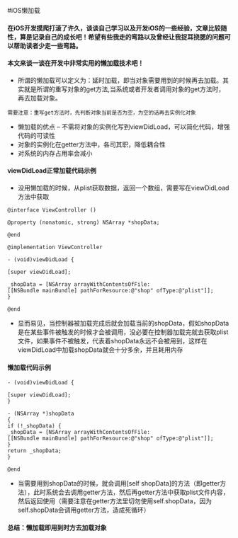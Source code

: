 #iOS懒加载
#### 在iOS开发摸爬打滚了许久，谈谈自己学习以及开发iOS的一些经验，文章比较随性，算是记录自己的成长吧！希望有些我走的弯路以及曾经让我捉耳挠腮的问题可以帮助读者少走一些弯路。

#### 本文来谈一谈在开发中非常实用的懒加载技术吧！

  * 所谓的懒加载可以定义为：延时加载，即当对象需要用到的时候再去加载。其实就是所谓的重写对象的get方法,当系统或者开发者调用对象的get方法时，再去加载对象。

```
需要注意：重写get方法时，先判断对象当前是否为空，为空的话再去实例化对象
```


  * 懒加载的优点 &#8211; 不需将对象的实例化写到viewDidLoad，可以简化代码，增强代码的可读性
  * 对象的实例化在getter方法中，各司其职，降低耦合性
  * 对系统的内存占用率会减小

#### viewDidLoad正常加载代码示例

  * 没用懒加载的时候，从plist获取数据，返回一个数组，需要写在viewDidLoad方法中获取

```
@interface ViewController ()

@property (nonatomic, strong) NSArray *shopData;

@end

@implementation ViewController

- (void)viewDidLoad {

[super viewDidLoad];

_shopData = [NSArray arrayWithContentsOfFile:
[[NSBundle mainBundle] pathForResource:@"shop" ofType:@"plist"]];
}

@end
```


  * 显而易见，当控制器被加载完成后就会加载当前的shopData，假如shopData是在某些事件被触发的时候才会被调用，没必要在控制器加载完就去获取plist文件，如果事件不被触发，代表着shopData永远不会被用到，这样在viewDidLoad中加载shopData就会十分多余，并且耗用内存

#### 懒加载代码示例

```
- (void)viewDidLoad {

[super viewDidLoad];
}

- (NSArray *)shopData
{
if (!_shopData) {
_shopData = [NSArray arrayWithContentsOfFile:
[[NSBundle mainBundle] pathForResource:@"shop" ofType:@"plist"]];
}
return _shopData;
}

@end
```


  * 当需要用到shopData的时候，就会调用[self shopData]的方法（即getter方法），此时系统会去调用getter方法，然后再getter方法中获取plist文件内容，然后返回使用（需要注意在getter方法里切勿使用self.shopData，因为self.shopData会调用getter方法，造成死循环）

#### 总结：懒加载即用到时方去加载对象



